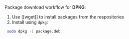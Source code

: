 Package download workflow for **DPKG**:
1. Use [[wget]] to install packages from the respositories
2. Install using `dpkg`:
```bash
 sudo dpkg -i package.deb
```